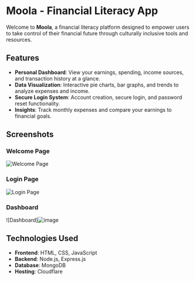 # Moola - Financial Literacy App

Welcome to **Moola**, a financial literacy platform designed to empower users to take control of their financial future through culturally inclusive tools and resources.

## Features

- **Personal Dashboard**: View your earnings, spending, income sources, and transaction history at a glance.
- **Data Visualization**: Interactive pie charts, bar graphs, and trends to analyze expenses and income.
- **Secure Login System**: Account creation, secure login, and password reset functionality.
- **Insights**: Track monthly expenses and compare your earnings to financial goals.

## Screenshots

### Welcome Page
![Welcome Page](https://github.com/user-attachments/assets/1c3d121e-3097-41a5-8c00-3a5794257626)

### Login Page
![Login Page](screenshots/login.png)

### Dashboard
![Dashboard]![image](https://github.com/user-attachments/assets/32186f2e-e4a6-43e2-8e35-776ea8015efc)


## Technologies Used

- **Frontend**: HTML, CSS, JavaScript
- **Backend**: Node.js, Express.js
- **Database**: MongoDB
- **Hosting**: Cloudflare

